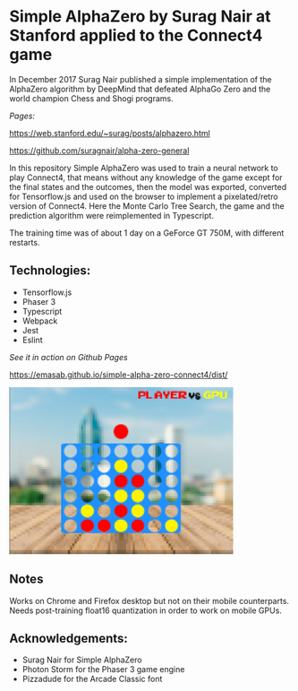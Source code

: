 # Simple AlphaZero by Surag Nair at Stanford applied to the Connect4 game

In December 2017 Surag Nair published a simple implementation of the AlphaZero algorithm by DeepMind that defeated AlphaGo Zero and the world champion Chess and Shogi programs.

*Pages:*

https://web.stanford.edu/~surag/posts/alphazero.html

https://github.com/suragnair/alpha-zero-general

In this repository Simple AlphaZero was used to train a neural network to play Connect4, that means without any knowledge of the game except for the final states and the outcomes, then the model was exported, converted for Tensorflow.js and used on the browser to implement a pixelated/retro version of Connect4. Here the Monte Carlo Tree Search, the game and the prediction algorithm were reimplemented in Typescript.

The training time was of about 1 day on a GeForce GT 750M, with different restarts.

## Technologies:

- Tensorflow.js
- Phaser 3
- Typescript
- Webpack
- Jest
- Eslint

*See it in action on Github Pages*

https://emasab.github.io/simple-alpha-zero-connect4/dist/

![Preview of the game](doc/screen.png?raw=true "Preview of the game")

## Notes

Works on Chrome and Firefox desktop but not on their mobile counterparts. Needs post-training float16 quantization in order to work on mobile GPUs.

## Acknowledgements:

- Surag Nair for Simple AlphaZero
- Photon Storm for the Phaser 3 game engine
- Pizzadude for the Arcade Classic font
